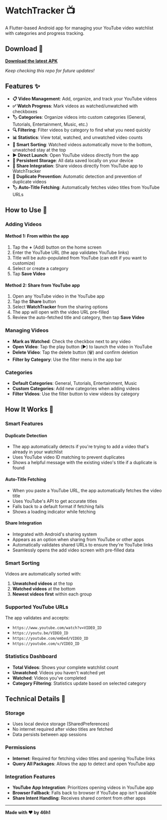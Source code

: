 # WatchTracker 📺

A Flutter-based Android app for managing your YouTube video watchlist with categories and progress tracking.

## Download 📱

**[Download the latest APK](../../releases/download/v1.1.1/WatchTracker-V1.1.1.apk)**

*Keep checking this repo for future updates!*

## Features ✨

- **📋 Video Management**: Add, organize, and track your YouTube videos
- **✅ Watch Progress**: Mark videos as watched/unwatched with checkboxes
- **🏷️ Categories**: Organize videos into custom categories (General, Tutorials, Entertainment, Music, etc.)
- **🔍 Filtering**: Filter videos by category to find what you need quickly
- **📊 Statistics**: View total, watched, and unwatched video counts
- **🎯 Smart Sorting**: Watched videos automatically move to the bottom, unwatched stay at the top
- **▶️ Direct Launch**: Open YouTube videos directly from the app
- **💾 Persistent Storage**: All data saved locally on your device
- **🔗 Share Integration**: Share videos directly from YouTube app to WatchTracker
- **🚫 Duplicate Prevention**: Automatic detection and prevention of duplicate videos
- **🏷️ Auto-Title Fetching**: Automatically fetches video titles from YouTube URLs

<!-- ## Screenshots 📱

*Add screenshots of your app here* -->

## How to Use 📖

### Adding Videos

#### Method 1: From within the app
1. Tap the **+** (Add) button on the home screen
2. Enter the YouTube URL (the app validates YouTube links)
3. Title will be auto-populated from YouTube (can edit if you want to customize)
4. Select or create a category
5. Tap **Save Video**

#### Method 2: Share from YouTube app
1. Open any YouTube video in the YouTube app
2. Tap the **Share** button
3. Select **WatchTracker** from the sharing options
4. The app will open with the video URL pre-filled
5. Review the auto-fetched title and category, then tap **Save Video**

### Managing Videos
- **Mark as Watched**: Check the checkbox next to any video
- **Open Video**: Tap the play button (▶️) to launch the video in YouTube
- **Delete Video**: Tap the delete button (🗑️) and confirm deletion
- **Filter by Category**: Use the filter menu in the app bar

### Categories
- **Default Categories**: General, Tutorials, Entertainment, Music
- **Custom Categories**: Add new categories when adding videos
- **Filter Videos**: Use the filter button to view videos by category

## How It Works 🔧

### Smart Features

#### Duplicate Detection
- The app automatically detects if you're trying to add a video that's already in your watchlist
- Uses YouTube video ID matching to prevent duplicates
- Shows a helpful message with the existing video's title if a duplicate is found

#### Auto-Title Fetching
- When you paste a YouTube URL, the app automatically fetches the video title
- Uses YouTube's API to get accurate titles
- Falls back to a default format if fetching fails
- Shows a loading indicator while fetching

#### Share Integration
- Integrated with Android's sharing system
- Appears as an option when sharing from YouTube or other apps
- Automatically validates shared URLs to ensure they're YouTube links
- Seamlessly opens the add video screen with pre-filled data

### Smart Sorting
Videos are automatically sorted with:
1. **Unwatched videos** at the top
2. **Watched videos** at the bottom
3. **Newest videos first** within each group

### Supported YouTube URLs
The app validates and accepts:
- `https://www.youtube.com/watch?v=VIDEO_ID`
- `https://youtu.be/VIDEO_ID`
- `https://youtube.com/embed/VIDEO_ID`
- `https://youtube.com/v/VIDEO_ID`

### Statistics Dashboard
- **Total Videos**: Shows your complete watchlist count
- **Unwatched**: Videos you haven't watched yet
- **Watched**: Videos you've completed
- **Category Filtering**: Statistics update based on selected category

## Technical Details 🔧

### Storage
- Uses local device storage (SharedPreferences)
- No internet required after video titles are fetched
- Data persists between app sessions

### Permissions
- **Internet**: Required for fetching video titles and opening YouTube links
- **Query All Packages**: Allows the app to detect and open YouTube app

### Integration Features
- **YouTube App Integration**: Prioritizes opening videos in YouTube app
- **Browser Fallback**: Falls back to browser if YouTube app isn't available
- **Share Intent Handling**: Receives shared content from other apps

---

**Made with ❤️ by 46h1**